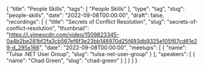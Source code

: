{
  "title": "People Skills",
  "tags": [
    "People Skills"
  ],
  "type": "tag",
  "slug": "people-skills",
  "date": "2022-09-08T00:00:00",
  "draft": false,
  "recordings": [
    {
      "title": "Secrets of Conflict Resolution",
      "slug": "secrets-of-conflict-resolution",
      "thumbnail": "https://i.vimeocdn.com/video/1509823345-0a4b2be281bf2fa3cb567ef6f3e23bb148970d25f493db9325e105f67cd61e29-d_295x166",
      "date": "2022-09-08T00:00:00",
      "meetups": [
        {
          "name": "Tulsa .NET User Group",
          "slug": "tulsa-net-user-group"
        }
      ],
      "speakers": [
        {
          "name": "Chad Green",
          "slug": "chad-green"
        }
      ]
    }
  ]
}